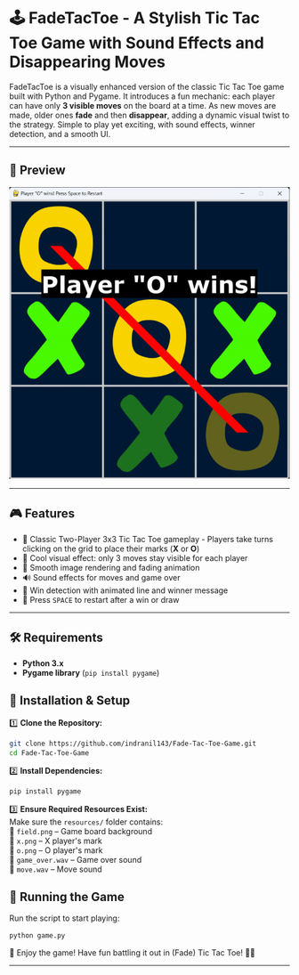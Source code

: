 
# 🕹️ FadeTacToe - A Stylish Tic Tac Toe Game with Sound Effects and Disappearing Moves

FadeTacToe is a visually enhanced version of the classic Tic Tac Toe game built with Python and Pygame. It introduces a fun mechanic: each player can have only **3 visible moves** on the board at a time. As new moves are made, older ones **fade** and then **disappear**, adding a dynamic visual twist to the strategy. Simple to play yet exciting, with sound effects, winner detection, and a smooth UI.

---

## 📸 Preview  
<p align="center">
  <img src="https://github.com/indranil143/Fade-Tac-Toe-Game/blob/main/SS.png" alt="Fade Tac Toe Screenshot">
</p>

---

## 🎮 Features
- 🔁 Classic Two-Player 3x3 Tic Tac Toe gameplay - Players take turns clicking on the grid to place their marks (**X** or **O**)
- 🌟 Cool visual effect: only 3 moves stay visible for each player
- 🎨 Smooth image rendering and fading animation
- 🔊 Sound effects for moves and game over
- 👑 Win detection with animated line and winner message
- 🔄 Press `SPACE` to restart after a win or draw

---

## 🛠️ Requirements  
- **Python 3.x**  
- **Pygame library** (`pip install pygame`)  

## 🚀 Installation & Setup  

1️⃣ **Clone the Repository:**  
```bash
git clone https://github.com/indranil143/Fade-Tac-Toe-Game.git
cd Fade-Tac-Toe-Game
```

2️⃣ **Install Dependencies:**  
```bash
pip install pygame
```

3️⃣ **Ensure Required Resources Exist:**  
Make sure the `resources/` folder contains:  
📌 `field.png` – Game board background  
📌 `x.png` – X player's mark  
📌 `o.png` – O player's mark  
📌 `game_over.wav` – Game over sound  
📌 `move.wav` – Move sound  

## 🎲 Running the Game  
Run the script to start playing:  
```bash
python game.py
```

👾 Enjoy the game! Have fun battling it out in (Fade) Tic Tac Toe! 🚀🎉

---
